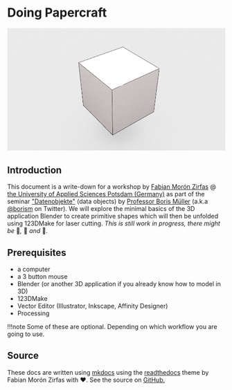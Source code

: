Doing Papercraft
================

[![images/unfold.gif](images/unfold.gif)](images/unfold.gif)  

## Introduction  

This document is a write-down for a workshop by [Fabian Morón Zirfas](https://github.com/fabiantheblind) @ [the University of Applied Sciences Potsdam (Germany)](http://www.fh-potsdam.de/) as part of the seminar ["Datenobjekte"](https://incom.org/workspace/6569) (data objects) by [Professor Boris Müller](https://incom.org/profil/99) (a.k.a [@borism](https://twitter.com/borism) on Twitter). We will explore the minimal basics of the 3D application Blender to create primitive shapes which will then be unfolded using 123DMake for laser cutting. _This is still work in progress, there might be_ 🐛_,_ 🐉 _and_ 👾_._  



## Prerequisites  

- a computer
- a 3 button mouse
- Blender (or another 3D application if you already know how to model in 3D)
- 123DMake 
- Vector Editor (Illustrator, Inkscape, Affinity Designer)  
- Processing  

!!!note
    Some of these are optional. Depending on which workflow you are going to use.  

## Source  

These docs are written using [mkdocs](http://www.mkdocs.org/) using the [readthedocs](https://readthedocs.org/) theme by Fabian Morón Zirfas with ♥. See the source on [GitHub.](https://github.com/FH-Potsdam/doing-papercraft)  
